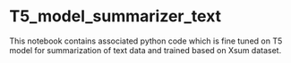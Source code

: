 # T5_model_summarizer_text
This notebook contains associated python code which is fine tuned on T5 model for summarization of text data and trained based on Xsum dataset. 
